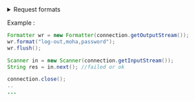 
<details>
    <summary>Request formats</summary>
    
### Sign-in
```
-->"sign-in,username,password,port" (Responses: ok, failed).
```

### Sign-up
```
-->"sign-up,username,password,port" (Responses: ok, failed).
```
    
### Retrieve online users
```    
-->"retrieve-list," (Return all users (online)), response:{
    name,password,ip,port\n
    ..
    ...
}
--So you have to read using a loop => while(scan.hasNext())
--Note: after each line there's new-line.
    
```

### log-out 
```
-->"log-out,username,password,port" (Responses: ok, failed).
```
    
### Note :'failed' happens when the credentials are wrong.

</details>




Example :

```Java
Formatter wr = new Formatter(connection.getOutputStream());
wr.format("log-out,moha,password");
wr.flush();

Scanner in = new Scanner(connection.getInputStream());
String res = in.next(); //failed or ok

connection.close();
..
...
```


